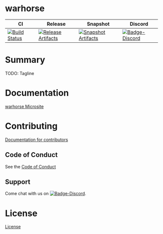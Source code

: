 # warhorse

| CI | Release | Snapshot | Discord |
| --- | --- | --- | --- |
| [![Build Status][Badge-Circle]][Link-Circle] | [![Release Artifacts][Badge-SonatypeReleases]][Link-SonatypeReleases] | [![Snapshot Artifacts][Badge-SonatypeSnapshots]][Link-SonatypeSnapshots] | [![Badge-Discord]][Link-Discord] |

# Summary
TODO: Tagline

# Documentation
[warhorse Microsite](https://scala-cash.github.io/warhorse/)

# Contributing
[Documentation for contributors](https://scala-cash.github.io/warhorse/docs/about/about_contributing)

## Code of Conduct

See the [Code of Conduct](https://scala-cash.github.io/warhorse/docs/about/about_coc)

## Support

Come chat with us on [![Badge-Discord]][Link-Discord].


# License
[License](LICENSE)

[Badge-SonatypeReleases]: https://img.shields.io/nexus/r/https/oss.sonatype.org/org.scash/warhorse_2.12.svg "Sonatype Releases"
[Badge-SonatypeSnapshots]: https://img.shields.io/nexus/s/https/oss.sonatype.org/org.scash/warhorse_2.12.svg "Sonatype Snapshots"
[Badge-Discord]: https://img.shields.io/discord/629491597070827530?logo=discord "chat on discord"
[Badge-Circle]: https://circleci.com/gh/scala-cash/warhorse.svg?style=svg "circleci"
[Link-Circle]: https://circleci.com/gh/scala-cash/warhorse "circleci"
[Link-SonatypeReleases]: https://oss.sonatype.org/content/repositories/releases/org/scash/warhorse_2.12/ "Sonatype Releases"
[Link-SonatypeSnapshots]: https://oss.sonatype.org/content/repositories/snapshots/org/scash/warhorse_2.12/ "Sonatype Snapshots"
[Link-Discord]: TODO

